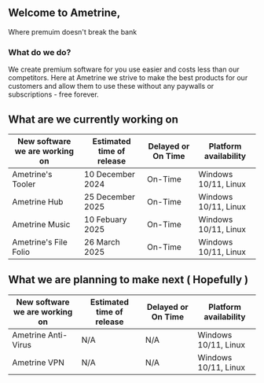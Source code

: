 ## Welcome to Ametrine,
Where premuim doesn't break the bank

### What do we do?

We create premium software for you use easier and costs less than our competitors.
Here at Ametrine we strive to make the best products for our customers and allow them to use
these without any paywalls or subscriptions - free forever.

## What are we currently working on

| New software we are working on    | Estimated time of release | Delayed or On Time    | Platform availability |
| -------- | ------- | -------- | ------- |
| Ametrine's Tooler | 10 December 2024     | On-Time  | Windows 10/11, Linux |
| Ametrine Hub   | 25 December 2025   | On-Time  | Windows 10/11, Linux |
| Ametrine Music   | 10 Febuary 2025   | On-Time  | Windows 10/11, Linux |
| Ametrine's File Folio   | 26 March 2025   | On-Time | Windows 10/11, Linux |


## What we are planning to make next ( Hopefully )

| New software we are working on    | Estimated time of release | Delayed or On Time    | Platform availability |
| -------- | ------- | -------- | ------- |
| Ametrine Anti-Virus | N/A     | N/A  | Windows 10/11, Linux   |
| Ametrine VPN  | N/A   | N/A  | Windows 10/11, Linux  |
<!--

**Here are some ideas to get you started:**

🙋‍♀️ A short introduction - what is your organization all about?
🌈 Contribution guidelines - how can the community get involved?
👩‍💻 Useful resources - where can the community find your docs? Is there anything else the community should know?
🍿 Fun facts - what does your team eat for breakfast?
🧙 Remember, you can do mighty things with the power of [Markdown](https://docs.github.com/github/writing-on-github/getting-started-with-writing-and-formatting-on-github/basic-writing-and-formatting-syntax)
-->
